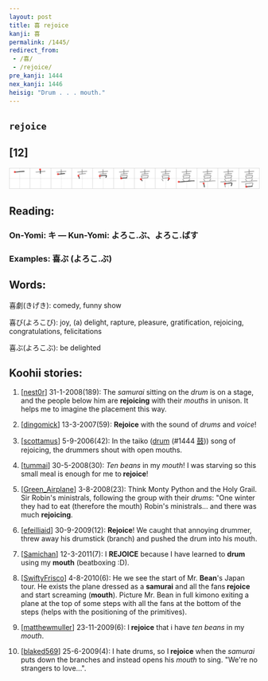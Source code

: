 ```yaml
---
layout: post
title: 喜 rejoice
kanji: 喜
permalink: /1445/
redirect_from:
 - /喜/
 - /rejoice/
pre_kanji: 1444
nex_kanji: 1446
heisig: "Drum . . . mouth."
---
```


## `rejoice`

## [12]

<div class="stroke"><img src="../images/E5969C.png" /></div>

## Reading:

### On-Yomi: キ &mdash; Kun-Yomi: よろこ.ぶ、よろこ.ばす

### Examples: 喜ぶ (よろこ.ぶ)

## Words:

喜劇(きげき): comedy, funny show

喜び(よろこび): joy, (a) delight, rapture, pleasure, gratification, rejoicing, congratulations, felicitations

喜ぶ(よろこぶ): be delighted

## Koohii stories:

1) [<a href="http://kanji.koohii.com/profile/nest0r">nest0r</a>] 31-1-2008(189): The <em>samurai</em> sitting on the <em>drum</em> is on a stage, and the people below him are <strong>rejoicing</strong> with their <em>mouths</em> in unison. It helps me to imagine the placement this way. 

2) [<a href="http://kanji.koohii.com/profile/dingomick">dingomick</a>] 13-3-2007(59): <strong>Rejoice</strong> with the sound of <em>drums</em> and <em>voice</em>! 

3) [<a href="http://kanji.koohii.com/profile/scottamus">scottamus</a>] 5-9-2006(42): In the taiko (<a href="../1444">drum</a> <span class="index">(#1444 <a href="http://jisho.org/kanji/details/鼓">鼓</a>)</span>) song of rejoicing, the drummers shout with open mouths. 

4) [<a href="http://kanji.koohii.com/profile/tummai">tummai</a>] 30-5-2008(30): <em>Ten</em> <em>beans</em> in my <em>mouth</em>! I was starving so this small meal is enough for me to<strong> rejoice</strong>! 

5) [<a href="http://kanji.koohii.com/profile/Green_Airplane">Green_Airplane</a>] 3-8-2008(23): Think Monty Python and the Holy Grail. Sir Robin&#039;s ministrals, following the group with their <em>drums</em>: &quot;One winter they had to eat (therefore the mouth) Robin&#039;s ministrals... and there was much <strong>rejoicing</strong>. 

6) [<a href="http://kanji.koohii.com/profile/efeilliaid">efeilliaid</a>] 30-9-2009(12): <strong>Rejoice</strong>! We caught that annoying drummer, threw away his drumstick (branch) and pushed the drum into his mouth. 

7) [<a href="http://kanji.koohii.com/profile/Samichan">Samichan</a>] 12-3-2011(7): I <strong>REJOICE</strong> because I have learned to <strong>drum</strong> using my <strong>mouth</strong> (beatboxing :D). 

8) [<a href="http://kanji.koohii.com/profile/SwiftyFrisco">SwiftyFrisco</a>] 4-8-2010(6): He we see the start of Mr. <strong>Bean</strong>&#039;s Japan tour. He exists the plane dressed as a <strong>samurai</strong> and all the fans<strong> rejoice</strong> and start screaming (<strong>mouth</strong>). Picture Mr. Bean in full kimono exiting a plane at the top of some steps with all the fans at the bottom of the steps (helps with the positioning of the primitives). 

9) [<a href="http://kanji.koohii.com/profile/matthewmuller">matthewmuller</a>] 23-11-2009(6): I<strong> rejoice</strong> that i have <em>ten beans </em> in my <em>mouth</em>. 

10) [<a href="http://kanji.koohii.com/profile/blaked569">blaked569</a>] 25-6-2009(4): I hate drums, so I<strong> rejoice</strong> when the <em>samurai</em> puts down the branches and instead opens his <em>mouth</em> to sing. &quot;We&#039;re no strangers to love...&quot;. 
